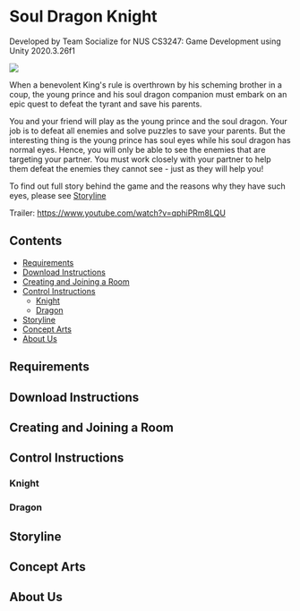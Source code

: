 #  Soul Dragon Knight

Developed by Team Socialize for NUS CS3247: Game Development using Unity 2020.3.26f1

<img src="https://i.imgur.com/awNoDAg.png">

When a benevolent King's rule is overthrown by his scheming brother in a coup, the young prince and his soul dragon companion must embark on an epic quest to defeat the tyrant and save his parents.

You and your friend will play as the young prince and the soul dragon. Your job is to defeat all enemies and solve puzzles to save your parents. But the interesting thing is the young prince has soul eyes while his soul dragon has normal eyes. Hence, you will only be able to see the enemies that are targeting your partner. You must work closely with your partner to help them defeat the enemies they cannot see - just as they will help you!

To find out full story behind the game and the reasons why they have such eyes, please see [Storyline](#storyline)

Trailer: https://www.youtube.com/watch?v=qphiPRm8LQU

## Contents
  * [Requirements](#requirements)
  * [Download Instructions](#download-instructions)
  * [Creating and Joining a Room](#creating-and-joining-a-room)
  * [Control Instructions](#control-instructions)
      - [Knight](#knight)
      - [Dragon](#dragon)
  * [Storyline](#storyline)
  * [Concept Arts](#concept-arts)
  * [About Us](#about-us)

## Requirements

## Download Instructions

## Creating and Joining a Room

## Control Instructions

### Knight

### Dragon

## Storyline

## Concept Arts

## About Us

